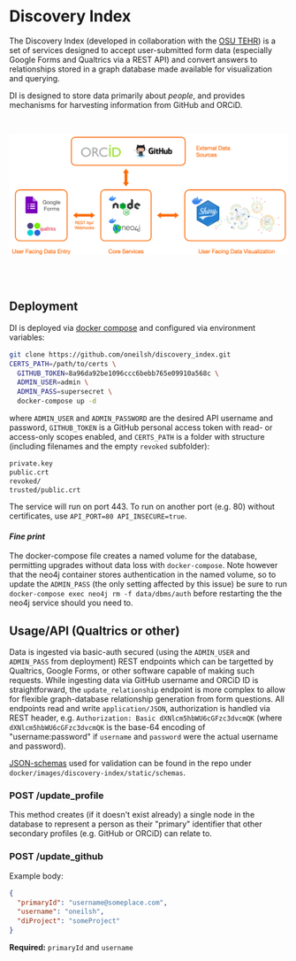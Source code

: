 
<!-- panels:start -->
<!-- div:title-panel -->

# Discovery Index

<!-- div:left-panel -->

The Discovery Index (developed in collaboration with the [OSU TEHR](https://ehsc.oregonstate.edu/)) is a set of services 
designed to accept user-submitted form data (especially Google Forms and Qualtrics via a REST API) and convert answers to relationships
stored in a graph database made available for visualization and querying. 

DI is designed to store data primarily about *people*, and provides mechanisms for harvesting information from GitHub and ORCiD. 


<br />

![](media/architecture_diagram.png ':size=70%')

<br />
<br />

<!-- div:right-panel -->

<!-- panels:end -->




<!-- panels:start -->
<!-- div:title-panel -->

## Deployment

<!-- div:left-panel -->

DI is deployed via [docker compose](https://docs.docker.com/compose/) and configured via environment variables:

```bash
git clone https://github.com/oneilsh/discovery_index.git
CERTS_PATH=/path/to/certs \
  GITHUB_TOKEN=8a96da92be1096ccc6bebb765e09910a568c \
  ADMIN_USER=admin \
  ADMIN_PASS=supersecret \
  docker-compose up -d
```

where `ADMIN_USER` and `ADMIN_PASSWORD` are the desired API username and password, `GITHUB_TOKEN` is a GitHub personal access token with read- or access-only scopes enabled, and `CERTS_PATH` is a folder with structure (including filenames and the empty `revoked` subfolder):

```
private.key
public.crt
revoked/
trusted/public.crt
```

The service will run on port 443. To run on another port (e.g. 80) without certificates, use `API_PORT=80 API_INSECURE=true`.

#### *Fine print*

The docker-compose file creates a named volume for the database, permitting upgrades without data loss with `docker-compose`. Note however
that the neo4j container stores authentication in the named volume, so to update the `ADMIN_PASS` (the only setting affected by this issue) be sure to run `docker-compose exec neo4j rm -f data/dbms/auth`
before restarting the the neo4j service should you need to. 

<!-- div:right-panel -->

<!-- panels:end -->






<!-- panels:start -->
<!-- div:title-panel -->

## Usage/API (Qualtrics or other)

<!-- div:left-panel -->

Data is ingested via basic-auth secured (using the `ADMIN_USER` and `ADMIN_PASS` from deployment) REST endpoints which can be targetted by Qualtrics,
Google Forms, or other software capable of making such requests. While ingesting data via GitHub username and ORCiD ID is straightforward, the `update_relationship`
endpoint is more complex to allow for flexible graph-database relationship generation from form questions. All endpoints read and write `application/JSON`, authorization is handled via REST header, e.g. `Authorization: Basic dXNlcm5hbWU6cGFzc3dvcmQK` (where `dXNlcm5hbWU6cGFzc3dvcmQK` is the base-64 encoding of "username:password" if `username` and `password` were the actual username and password).

[JSON-schemas](https://json-schema.org/) used for validation can be found in the repo under `docker/images/discovery-index/static/schemas`. 

### POST /update_profile

This method creates (if it doesn't exist already) a single node in the database to represent a person as their "primary" identifier that other secondary profiles (e.g. GitHub or ORCiD) can relate to. 

### POST /update_github

Example body: 

```json
{
  "primaryId": "username@someplace.com",
  "username": "oneilsh",
  "diProject": "someProject"
}
```

**Required:** `primaryId` and `username`



<!-- div:right-panel -->

<!-- panels:end -->

